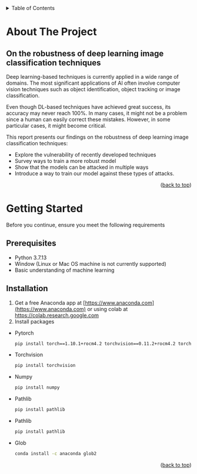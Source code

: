 <!-- TABLE OF CONTENTS -->
<details>
  <summary>Table of Contents</summary>
  <ol>
    <li>
      <a href="#about-the-project">About The Project</a>
      <ul>
        <li><a href="#on-the-robustness-of-deep-learning-image-classification-techniques">On the robustness of deep learning image classification techniques</a></li>
      </ul>
    </li>
    <li>
      <a href="#getting-started">Getting Started</a>
      <ul>
        <li><a href="#prerequisites">Prerequisites</a></li>
        <li><a href="#installation">Installation</a></li>
      </ul>
    </li>
    <li><a href="#usage">Usage</a></li>
    <li><a href="#roadmap">Roadmap</a></li>
    <li><a href="#contributing">Contributing</a></li>
    <li><a href="#license">License</a></li>
    <li><a href="#contact">Contact</a></li>
    <li><a href="#acknowledgments">Acknowledgments</a></li>
  </ol>
</details>

<!-- ABOUT THE PROJECT -->
# About The Project
## On the robustness of deep learning image classification techniques

<p text-align ="center">Deep learning-based techniques is currently applied in a wide range of domains. The most significant applications of AI often involve computer vision techniques such as object identification, object tracking or image classification. 

Even though DL-based techniques have achieved great success, its accuracy may never reach 100%. In many cases, it might not be a problem since a human can easily correct these mistakes. However, in some particular cases, it might become critical.

This report presents our findings on the robustness of deep learning image classification techniques:
* Explore the vulnerability of recently developed techniques
* Survey ways to train a more robust model
* Show that the models can be attacked in multiple ways
* Introduce a way to train our model against these types of
attacks.
  </p>

<p align="right">(<a href="#top">back to top</a>)</p>

<!-- GETTING STARTED -->
# Getting Started

Before you continue, ensure you meet the following requirements

## Prerequisites

* Python 3.7.13
* Window (Linux or Mac OS machine is not currently supported)
* Basic understanding of machine learning

## Installation

1. Get a free Anaconda app at [https://www.anaconda.com](https://www.anaconda.com) or using colab at https://colab.research.google.com
2. Install packages
  * Pytorch
     ```sh
     pip install torch==1.10.1+rocm4.2 torchvision==0.11.2+rocm4.2 torchaudio==0.10.1 -f https://download.pytorch.org/whl/torch_stable.html
     ```
  * Torchvision
     ```sh
     pip install torchvision
     ```
  * Numpy
     ```sh
     pip install numpy
     ```
  * Pathlib
     ```sh
     pip install pathlib
     ```
  * Pathlib
     ```sh
     pip install pathlib
     ``` 
  * Glob
     ```sh
     conda install -c anaconda glob2
     ```   
<p align="right">(<a href="#top">back to top</a>)</p>


